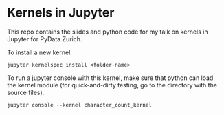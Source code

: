 # Kernels  in Jupyter
This repo contains the slides and python code for my talk on kernels in Jupyter for PyData Zurich.

To install a new kernel:
```
jupyter kernelspec install <folder-name>
```

To run a jupyter console with this kernel, make sure that python can load the kernel module (for quick-and-dirty testing, go to the directory with the source files).
```
jupyter console --kernel character_count_kernel
```
